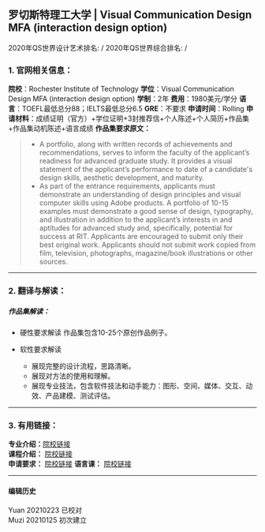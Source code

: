 ## 罗切斯特理工大学 | Visual Communication Design MFA (interaction design option)

2020年QS世界设计艺术排名: /
2020年QS世界综合排名: /  

### 1. 官网相关信息：

**院校**：Rochester Institute of Technology
**学位**：Visual Communication Design MFA (interaction design option)
**学制**：2年
**费用**：1980美元/学分
**语言**：TOEFL最低总分88；IELTS最低总分6.5
**GRE**：不要求
**申请时间**：Rolling
**申请材料**：成绩证明（官方）+学位证明+3封推荐信+个人陈述+个人简历+作品集+作品集动机陈述+语言成绩
**作品集要求原文：**

> - A portfolio, along with written records of achievements and recommendations, serves to inform the faculty of the applicant’s readiness for advanced graduate study. It provides a visual statement of the applicant’s performance to date of a candidate's design skills, aesthetic development, and maturity.
> - As part of the entrance requirements, applicants must demonstrate an understanding of design principles and visual computer skills using Adobe products. A portfolio of 10-15 examples must demonstrate a good sense of design, typography, and illustration in addition to the applicant’s interests in and aptitudes for advanced study and, specifically, potential for success at RIT. Applicants are encouraged to submit only their best original work. Applicants should not submit work copied from film, television, photographs, magazine/book illustrations or other sources.



---

### 2. 翻译与解读：

##### 作品集解读：
- 硬性要求解读
作品集包含10-25个原创作品例子。

- 软性要求解读
  - 展现完整的设计流程，思路清晰。
  - 展现对方法的使用和理解。
  - 展现专业技法，包含软件技法和动手能力：图形、空间、媒体、交互、动效、产品建模、测试评估。



---

### 3. 有用链接：

**专业介绍：**[院校链接](http://www.rit.edu/programs/visual-communication-design-mfa)  
**课程介绍：** [院校链接](http://www.rit.edu/programs/visual-communication-design-mfa)  
**申请要求：** [院校链接](https://www.rit.edu/programs/visual-communication-design-mfa)
**语言课：** [院校链接](https://www.rit.edu/emcs/ptgrad/apply/information-for-international-applicants)

---


#### 编辑历史
Yuan 20210223 已校对  
Muzi 20210125 初次建立
